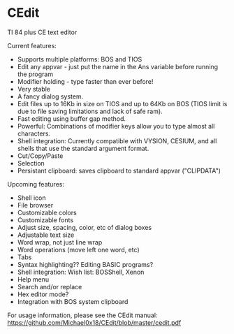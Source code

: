 # CEdit
TI 84 plus CE text editor

Current features:

 - Supports multiple platforms: BOS and TIOS
 - Edit any appvar - just put the name in the Ans variable before running the program
 - Modifier holding - type faster than ever before!
 - Very stable
 - A fancy dialog system.
 - Edit files up to 16Kb in size on TIOS and up to 64Kb on BOS (TIOS limit is due to file saving limitations and lack of safe ram).
 - Fast editing using buffer gap method.
 - Powerful: Combinations of modifier keys allow you to type almost all characters.
 - Shell integration: Currently compatible with VYSION, CESIUM, and all shells that use the standard argument format.
 - Cut/Copy/Paste
 - Selection
 - Persistant clipboard: saves clipboard to standard appvar ("CLIPDATA")

Upcoming features:

 - Shell icon
 - File browser
 - Customizable colors
 - Customizable fonts
 - Adjust size, spacing, color, etc of dialog boxes
 - Adjustable text size
 - Word wrap, not just line wrap
 - Word operations (move left one word, etc)
 - Tabs
 - Syntax highlighting?? Editing BASIC programs?
 - Shell integration: Wish list: BOSShell, Xenon
 - Help menu
 - Search and/or replace
 - Hex editor mode?
 - Integration with BOS system clipboard

For usage information, please see the CEdit manual: https://github.com/Michael0x18/CEdit/blob/master/cedit.pdf
